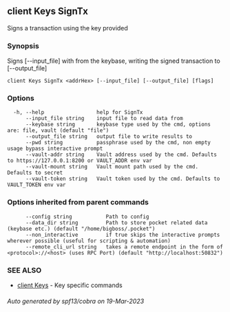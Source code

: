 ## client Keys SignTx

Signs a transaction using the key provided

### Synopsis

Signs [--input_file] with <addrHex> from the keybase, writing the signed transaction to [--output_file]

```
client Keys SignTx <addrHex> [--input_file] [--output_file] [flags]
```

### Options

```
  -h, --help                 help for SignTx
      --input_file string    input file to read data from
      --keybase string       keybase type used by the cmd, options are: file, vault (default "file")
      --output_file string   output file to write results to
      --pwd string           passphrase used by the cmd, non empty usage bypass interactive prompt
      --vault-addr string    Vault address used by the cmd. Defaults to https://127.0.0.1:8200 or VAULT_ADDR env var
      --vault-mount string   Vault mount path used by the cmd. Defaults to secret
      --vault-token string   Vault token used by the cmd. Defaults to VAULT_TOKEN env var
```

### Options inherited from parent commands

```
      --config string           Path to config
      --data_dir string         Path to store pocket related data (keybase etc.) (default "/home/bigboss/.pocket")
      --non_interactive         if true skips the interactive prompts wherever possible (useful for scripting & automation)
      --remote_cli_url string   takes a remote endpoint in the form of <protocol>://<host> (uses RPC Port) (default "http://localhost:50832")
```

### SEE ALSO

* [client Keys](client_Keys.md)	 - Key specific commands

###### Auto generated by spf13/cobra on 19-Mar-2023

